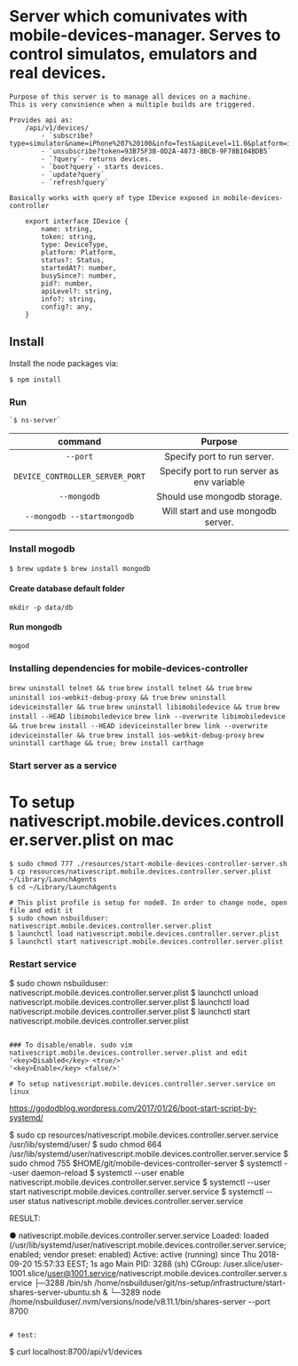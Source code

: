 # Server which comunivates with mobile-devices-manager. Serves to control simulatos, emulators and real devices.
    Purpose of this server is to manage all devices on а machine.
    This is very convinience when a multiple builds are triggered.

    Provides api as:
        /api/v1/devices/
            - `subscribe?type=simulator&name=iPhone%207%20100&info=Test&apiLevel=11.0&platform=ios`
            - `unsubscribe?token=93B75F3B-0D2A-4873-8BCB-9F78B104BDB5`
            - `?query`- returns devices.
            - `boot?query`- starts devices.
            - `update?query`
            - `refresh?query`
    
    Basically works with query of type IDevice exposed in mobile-devices-controller 

        export interface IDevice {
            name: string,
            token: string,
            type: DeviceType,
            platform: Platform,
            status?: Status,
            startedAt?: number,
            busySince?: number,
            pid?: number,
            apiLevel?: string,
            info?: string,
            config?: any,
        }

## Install

Install the node packages via:

`$ npm install`

### Run
    `$ ns-server`

|command                |Purpose|
|:-------------------------------:|:-------------------:|
|`--port`|Specify port to run server.|
|`DEVICE_CONTROLLER_SERVER_PORT`|Specify port to run server as env variable|
|`--mongodb`|Should use mongodb storage.|
|`--mongodb --startmongodb`|Will start and use mongodb server.|


### Install mogodb

`$ brew update`
`$ brew install mongodb`

#### Create database default folder

`mkdir -p data/db`

#### Run mongodb

`mogod`

### Installing dependencies for mobile-devices-controller
`brew uninstall telnet && true`
`brew install telnet && true`
`brew uninstall ios-webkit-debug-proxy && true`
`brew uninstall ideviceinstaller && true`
`brew uninstall libimobiledevice && true`
`brew install --HEAD libimobiledevice`
`brew link --overwrite libimobiledevice && true`
`brew install --HEAD ideviceinstaller`
`brew link --overwrite ideviceinstaller && true`
`brew install ios-webkit-debug-proxy`
`brew uninstall carthage && true; brew install carthage `

### Start server as a service

# To setup nativescript.mobile.devices.controller.server.plist on mac
```
$ sudo chmod 777 ./resources/start-mobile-devices-controller-server.sh
$ cp resources/nativescript.mobile.devices.controller.server.plist ~/Library/LaunchAgents
$ cd ~/Library/LaunchAgents

# This plist profile is setup for node8. In order to change node, open file and edit it
$ sudo chown nsbuilduser: nativescript.mobile.devices.controller.server.plist
$ launchctl load nativescript.mobile.devices.controller.server.plist
$ launchctl start nativescript.mobile.devices.controller.server.plist
```

###  Restart service
$ sudo chown nsbuilduser: nativescript.mobile.devices.controller.server.plist
$ launchctl unload nativescript.mobile.devices.controller.server.plist
$ launchctl load nativescript.mobile.devices.controller.server.plist
$ launchctl start nativescript.mobile.devices.controller.server.plist
```

### To disable/enable. sudo vim nativescript.mobile.devices.controller.server.plist and edit
'<key>Disabled</key> <true/>'
'<key>Enable</key> <false/>'

# To setup nativescript.mobile.devices.controller.server.service on linux
```

https://gododblog.wordpress.com/2017/01/26/boot-start-script-by-systemd/

$ sudo cp resources/nativescript.mobile.devices.controller.server.service /usr/lib/systemd/user/
$ sudo chmod 664 /usr/lib/systemd/user/nativescript.mobile.devices.controller.server.service
$ sudo chmod 755 $HOME/git/mobile-devices-controller-server
$ systemctl --user daemon-reload
$ systemctl --user enable nativescript.mobile.devices.controller.server.service
$ systemctl --user start nativescript.mobile.devices.controller.server.service
$ systemctl --user status nativescript.mobile.devices.controller.server.service

RESULT:

● nativescript.mobile.devices.controller.server.service
   Loaded: loaded (/usr/lib/systemd/user/nativescript.mobile.devices.controller.server.service; enabled; vendor preset: enabled)
   Active: active (running) since Thu 2018-09-20 15:57:33 EEST; 1s ago
 Main PID: 3288 (sh)
   CGroup: /user.slice/user-1001.slice/user@1001.service/nativescript.mobile.devices.controller.server.service
           ├─3288 /bin/sh /home/nsbuilduser/git/ns-setup/infrastructure/start-shares-server-ubuntu.sh &
           └─3289 node /home/nsbuilduser/.nvm/versions/node/v8.11.1/bin/shares-server --port 8700

```

# test:
```
$ curl localhost:8700/api/v1/devices
```

